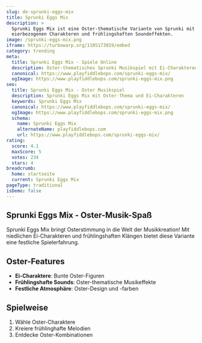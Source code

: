 ```yaml
---
slug: de-sprunki-eggs-mix
title: Sprunki Eggs Mix
description: >
  Sprunki Eggs Mix ist eine Oster-thematische Variante von Sprunki mit
  eierbezogenen Charakteren und frühlingshaften Soundeffekten.
image: /sprunki-eggs-mix.png
iframe: https://turbowarp.org/1105173019/embed
category: trending
meta:
  title: Sprunki Eggs Mix - Spiele Online
  description: Oster-thematisches Sprunki Musikspiel mit Ei-Charakteren
  canonical: https://www.playfiddlebops.com/sprunki-eggs-mix/
  ogImage: https://www.playfiddlebops.com/sprunki-eggs-mix.png
seo:
  title: Sprunki Eggs Mix - Oster Musikspiel
  description: Sprunki Eggs Mix mit Oster-Thema und Ei-Charakteren
  keywords: Sprunki Eggs Mix
  canonical: https://www.playfiddlebops.com/sprunki-eggs-mix/
  ogImage: https://www.playfiddlebops.com/sprunki-eggs-mix.png
  schema:
    name: Sprunki Eggs Mix
    alternateName: playfiddlebops.com
    url: https://www.playfiddlebops.com/sprunki-eggs-mix/
rating:
  score: 4.1
  maxScore: 5
  votes: 234
  stars: 4
breadcrumb:
  home: startseite
  current: Sprunki Eggs Mix
pageType: traditional
isDemo: false
---
```


## Sprunki Eggs Mix - Oster-Musik-Spaß

Sprunki Eggs Mix bringt Osterstimmung in die Welt der Musikkreation! Mit niedlichen Ei-Charakteren und frühlingshaften Klängen bietet diese Variante eine festliche Spielerfahrung.

## Oster-Features
- **Ei-Charaktere**: Bunte Oster-Figuren
- **Frühlingshafte Sounds**: Oster-thematische Musikeffekte
- **Festliche Atmosphäre**: Oster-Design und -farben

## Spielweise
1. Wähle Oster-Charaktere
2. Kreiere frühlinghafte Melodien
3. Entdecke Oster-Kombinationen
